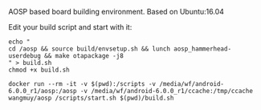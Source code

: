 AOSP based board building environment. Based on Ubuntu:16.04

Edit your build script and start with it:

```
echo "
cd /aosp && source build/envsetup.sh && lunch aosp_hammerhead-userdebug && make otapackage -j8
" > build.sh
chmod +x build.sh

docker run --rm -it -v $(pwd):/scripts -v /media/wf/android-6.0.0_r1/aosp:/aosp -v /media/wf/android-6.0.0_r1/ccache:/tmp/ccache wangmuy/aosp /scripts/start.sh $(pwd)/build.sh
```
